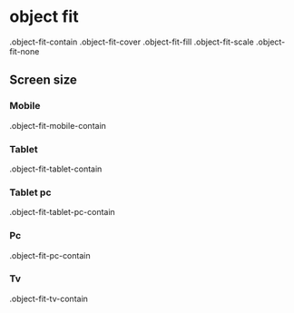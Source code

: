 # object fit

.object-fit-contain
.object-fit-cover
.object-fit-fill
.object-fit-scale
.object-fit-none

## Screen size

### Mobile

.object-fit-mobile-contain

### Tablet

.object-fit-tablet-contain

### Tablet pc

.object-fit-tablet-pc-contain

### Pc

.object-fit-pc-contain

### Tv

.object-fit-tv-contain
